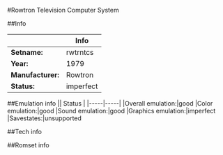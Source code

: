 #Rowtron Television Computer System

##Info

||Info|
|-----|-----|
|**Setname:**|rwtrntcs
|**Year:**|1979
|**Manufacturer:**|Rowtron
|**Status:**|imperfect

##Emulation info
|| Status |
|-----|-----|
|Overall emulation:|good
|Color emulation:|good
|Sound emulation:|good
|Graphics emulation:|imperfect
|Savestates:|unsupported

##Tech info

##Romset info

<!--- START OF EDITED COMMENT DO NOT TOUCH TEXT ABOVE-->
